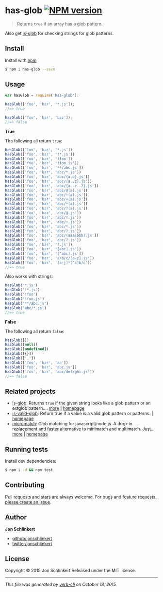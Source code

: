 # has-glob [![NPM version](https://badge.fury.io/js/has-glob.svg)](http://badge.fury.io/js/has-glob)

> Returns `true` if an array has a glob pattern.

Also get [is-glob](https://www.npmjs.com/package/is-glob) for checking strings for glob patterns.

## Install

Install with [npm](https://www.npmjs.com/)

```sh
$ npm i has-glob --save
```

## Usage

```js
var hasGlob = require('has-glob');

hasGlob(['foo', 'bar', '*.js']);
//=> true

hasGlob(['foo', 'bar', 'baz']);
//=> false
```

**True**

The following all return `true`:

```js
hasGlob(['foo', 'bar', '*.js'])
hasGlob(['foo', 'bar', '!*.js'])
hasGlob(['foo', 'bar', '!foo'])
hasGlob(['foo', 'bar', '!foo.js'])
hasGlob(['foo', 'bar', '**/abc.js'])
hasGlob(['foo', 'bar', 'abc/*.js'])
hasGlob(['foo', 'bar', 'abc/{a,b}.js'])
hasGlob(['foo', 'bar', 'abc/{a..z}.js'])
hasGlob(['foo', 'bar', 'abc/{a..z..2}.js'])
hasGlob(['foo', 'bar', 'abc/@(a).js'])
hasGlob(['foo', 'bar', 'abc/!(a).js'])
hasGlob(['foo', 'bar', 'abc/+(a).js'])
hasGlob(['foo', 'bar', 'abc/*(a).js'])
hasGlob(['foo', 'bar', 'abc/?(a).js'])
hasGlob(['foo', 'bar', 'abc/@.js'])
hasGlob(['foo', 'bar', 'abc/!.js'])
hasGlob(['foo', 'bar', 'abc/+.js'])
hasGlob(['foo', 'bar', 'abc/*.js'])
hasGlob(['foo', 'bar', 'abc/?.js'])
hasGlob(['foo', 'bar', 'abc/(aaa|bbb).js'])
hasGlob(['foo', 'bar', 'abc/?.js'])
hasGlob(['foo', 'bar', '?.js'])
hasGlob(['foo', 'bar', '[abc].js'])
hasGlob(['foo', 'bar', '[^abc].js'])
hasGlob(['foo', 'bar', 'a/b/c/[a-z].js'])
hasGlob(['foo', 'bar', '[a-j]*[^c]b/c'])
//=> true
```

Also works with strings:

```js
hasGlob('*.js')
hasGlob('!*.js')
hasGlob('!foo')
hasGlob('!foo.js')
hasGlob('**/abc.js')
hasGlob('abc/*.js')
//=> true
```

**False**

The following all return `false`:

```js
hasGlob([])
hasGlob([null])
hasGlob([undefined])
hasGlob([{}])
hasGlob(['.'])
hasGlob(['foo', 'bar', 'aa'])
hasGlob(['foo', 'bar', 'abc.js'])
hasGlob(['foo', 'bar', 'abc/def/ghi.js'])
//=> false
```

## Related projects

* [is-glob](https://www.npmjs.com/package/is-glob): Returns `true` if the given string looks like a glob pattern or an extglob pattern.… [more](https://www.npmjs.com/package/is-glob) | [homepage](https://github.com/jonschlinkert/is-glob)
* [is-valid-glob](https://www.npmjs.com/package/is-valid-glob): Return true if a value is a valid glob pattern or patterns. | [homepage](https://github.com/jonschlinkert/is-valid-glob)
* [micromatch](https://www.npmjs.com/package/micromatch): Glob matching for javascript/node.js. A drop-in replacement and faster alternative to minimatch and multimatch. Just… [more](https://www.npmjs.com/package/micromatch) | [homepage](https://github.com/jonschlinkert/micromatch)

## Running tests

Install dev dependencies:

```sh
$ npm i -d && npm test
```

## Contributing

Pull requests and stars are always welcome. For bugs and feature requests, [please create an issue](https://github.com/jonschlinkert/has-glob/issues/new).

## Author

**Jon Schlinkert**

+ [github/jonschlinkert](https://github.com/jonschlinkert)
+ [twitter/jonschlinkert](http://twitter.com/jonschlinkert)

## License

Copyright © 2015 Jon Schlinkert
Released under the MIT license.

***

_This file was generated by [verb-cli](https://github.com/assemble/verb-cli) on October 18, 2015._